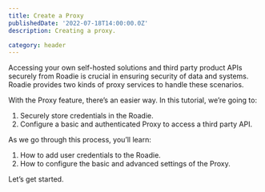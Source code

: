 ```yaml
---
title: Create a Proxy
publishedDate: '2022-07-18T14:00:00.0Z'
description: Creating a proxy.

category: header
---
```


Accessing your own self-hosted solutions and third party product APIs securely from Roadie is crucial in ensuring security of data and systems. Roadie provides two kinds of proxy services to handle these scenarios. 

With the Proxy feature, there’s an easier way. In this tutorial, we’re going to:

1. Securely store credentials in the Roadie.
2. Configure a basic and authenticated Proxy to access a third party API.

As we go through this process, you’ll learn:

1. How to add user credentials to the Roadie.
2. How to configure the basic and advanced settings of the Proxy.

Let’s get started.